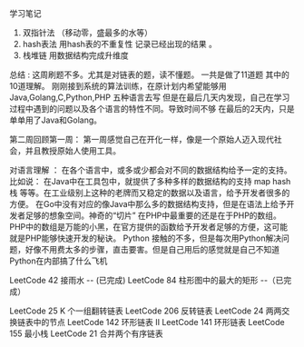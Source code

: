 学习笔记
1. 双指针法 （移动零，盛最多的水等）
2. hash表法 用hash表的不重复性 记录已经出现的结果 。
3. 栈堆链   用数据结构完成升维度

总结 : 
这周刷题不多。尤其是对链表的题，读不懂题。
一共是做了11道题 其中的10道理解。 
刚刚接到系统的算法训练，在原计划内希望能够用 Java,Golang,C,Python,PHP 五种语言去写
但是在最后几天内发现，自己在学习过程中遇到的问题以及各个语言的特性不同。导致时间不够
在最后的2天内，只是单单用了Java和Golang。

第二周回顾第一周：
第一周感觉自己在开化一样，像是一个原始人迈入现代社会，并且教授原始人使用工具。

对语言理解 ：
在各个语言中，或多或少都会对不同的数据结构给予一定的支持。
比如说：
在Java中在工具包中，就提供了多种多样的数据结构的支持 map hash 栈 等等。在工业级别上这种的老牌而又稳定的数据以及语言，给予开发者很多的方便。
在Go中没有对应的像Java中那么多的数据结构支持，但是在语法上给予开发者足够的想象空间。神奇的“切片”
在PHP中最重要的还是在于PHP的数组。PHP中的数组是万能的小黑，在官方提供的函数给予开发者足够的方便，这可能就是PHP能够快速开发的秘诀。
Python 接触的不多，但是每次用Python解决问题，好像不用费太多的步骤，直击要害。但是自己用后的感觉就是自己不知道Python在内部搞了什么飞机

LeetCode 42  接雨水 -- (已完成)
LeetCode 84  柱形图中的最大的矩形 --（已完成）

LeetCode 25  K 个一组翻转链表
LeetCode 206 反转链表
LeetCode 24  两两交换链表中的节点
LeetCode 142 环形链表 II
LeetCode 141 环形链表
LeetCode 155 最小栈
LeetCode 21  合并两个有序链表